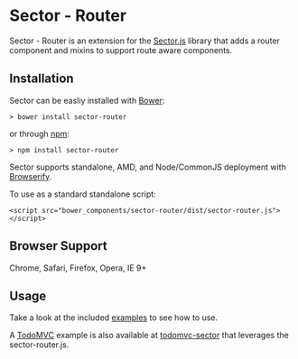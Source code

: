 Sector - Router
======

Sector - Router is an extension for the [Sector.js](http://github.com/acdaniel/sector) library
that adds a router component and mixins to support route aware components.

Installation
------------
Sector can be easliy installed with [Bower](http://bower.io):

    > bower install sector-router

or through [npm](http://nmpjs.org):

    > npm install sector-router

Sector supports standalone, AMD, and Node/CommonJS deployment with [Browserify](http://browserify.org).

To use as a standard standalone script:

    <script src="bower_components/sector-router/dist/sector-router.js"></script>

Browser Support
---------------
Chrome, Safari, Firefox, Opera, IE 9+

Usage
-----
Take a look at the included [examples](./examples) to see how to use.

A [TodoMVC](http://todomvc.com) example is also available at [todomvc-sector](http://github.com/acdaniel/todomvc-sector) that leverages the sector-router.js.
